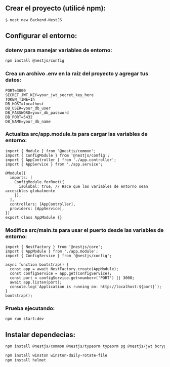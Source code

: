 ## Crear el proyecto (utilicé npm):

```bash
$ nest new Backend-NestJS
```

## Configurar el entorno:
### dotenv para manejar variables de entorno:

```bash
npm install @nestjs/config
```

### Crea un archivo .env en la raíz del proyecto y agregar tus datos:

```
PORT=3000
SECRET_JWT_KEY=your_jwt_secret_key_here
TOKEN_TIME=1h
DB_HOST=localhost
DB_USER=your_db_user
DB_PASSWORD=your_db_password
DB_PORT=5432
DB_NAME=your_db_name
```

### Actualiza src/app.module.ts para cargar las variables de entorno:

```
import { Module } from '@nestjs/common';
import { ConfigModule } from '@nestjs/config';
import { AppController } from './app.controller';
import { AppService } from './app.service';

@Module({
  imports: [
    ConfigModule.forRoot({
      isGlobal: true, // Hace que las variables de entorno sean accesibles globalmente
    }),
  ],
  controllers: [AppController],
  providers: [AppService],
})
export class AppModule {}
```

### Modifica src/main.ts para usar el puerto desde las variables de entorno:

```
import { NestFactory } from '@nestjs/core';
import { AppModule } from './app.module';
import { ConfigService } from '@nestjs/config';

async function bootstrap() {
  const app = await NestFactory.create(AppModule);
  const configService = app.get(ConfigService);
  const port = configService.get<number>('PORT') || 3000;
  await app.listen(port);
  console.log(`Application is running on: http://localhost:${port}`);
}
bootstrap();
```

### Prueba ejecutando:
```bash
npm run start:dev
```

## Instalar dependecias:
```bash
npm install @nestjs/common @nestjs/typeorm typeorm pg @nestjs/jwt bcrypt @nestjs/cookie-parser express-rate-limit class-validator class-transformer

npm install winston winston-daily-rotate-file
npm install helmet
```
